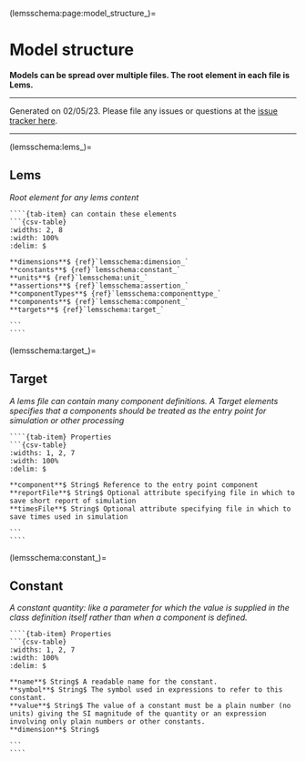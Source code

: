 
(lemsschema:page:model_structure_)=
# Model structure

**Models can be spread over multiple files. The root element in each file is Lems.**

---

Generated on 02/05/23.
Please file any issues or questions at the [issue tracker here](https://github.com/LEMS/LEMS/issues).

---

(lemsschema:lems_)=
## Lems

<i>Root element for any lems content</i>

`````{tab-set}
````{tab-item} can contain these elements
```{csv-table}
:widths: 2, 8
:width: 100%
:delim: $

**dimensions**$ {ref}`lemsschema:dimension_`
**constants**$ {ref}`lemsschema:constant_`
**units**$ {ref}`lemsschema:unit_`
**assertions**$ {ref}`lemsschema:assertion_`
**componentTypes**$ {ref}`lemsschema:componenttype_`
**components**$ {ref}`lemsschema:component_`
**targets**$ {ref}`lemsschema:target_`

```
````
`````
(lemsschema:target_)=
## Target

<i>A lems file can contain many component definitions. A Target elements specifies that a components should be treated as the entry point for simulation or other processing</i>

`````{tab-set}
````{tab-item} Properties
```{csv-table}
:widths: 1, 2, 7
:width: 100%
:delim: $

**component**$ String$ Reference to the entry point component
**reportFile**$ String$ Optional attribute specifying file in which to save short report of simulation
**timesFile**$ String$ Optional attribute specifying file in which to save times used in simulation

```
````
`````
(lemsschema:constant_)=
## Constant

<i>A constant quantity: like a parameter for which the value is supplied in the class definition itself rather than when a component is defined.</i>

`````{tab-set}
````{tab-item} Properties
```{csv-table}
:widths: 1, 2, 7
:width: 100%
:delim: $

**name**$ String$ A readable name for the constant.
**symbol**$ String$ The symbol used in expressions to refer to this constant.
**value**$ String$ The value of a constant must be a plain number (no units) giving the SI magnitude of the quantity or an expression involving only plain numbers or other constants.
**dimension**$ String$ 

```
````
`````